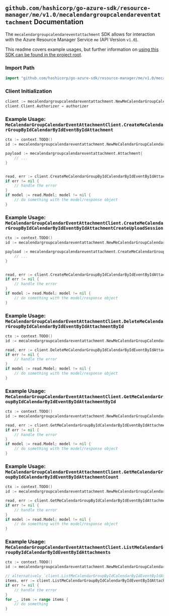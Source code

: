 
## `github.com/hashicorp/go-azure-sdk/resource-manager/me/v1.0/mecalendargroupcalendareventattachment` Documentation

The `mecalendargroupcalendareventattachment` SDK allows for interaction with the Azure Resource Manager Service `me` (API Version `v1.0`).

This readme covers example usages, but further information on [using this SDK can be found in the project root](https://github.com/hashicorp/go-azure-sdk/tree/main/docs).

### Import Path

```go
import "github.com/hashicorp/go-azure-sdk/resource-manager/me/v1.0/mecalendargroupcalendareventattachment"
```


### Client Initialization

```go
client := mecalendargroupcalendareventattachment.NewMeCalendarGroupCalendarEventAttachmentClientWithBaseURI("https://management.azure.com")
client.Client.Authorizer = authorizer
```


### Example Usage: `MeCalendarGroupCalendarEventAttachmentClient.CreateMeCalendarGroupByIdCalendarByIdEventByIdAttachment`

```go
ctx := context.TODO()
id := mecalendargroupcalendareventattachment.NewMeCalendarGroupCalendarEventID("calendarGroupIdValue", "calendarIdValue", "eventIdValue")

payload := mecalendargroupcalendareventattachment.Attachment{
	// ...
}


read, err := client.CreateMeCalendarGroupByIdCalendarByIdEventByIdAttachment(ctx, id, payload)
if err != nil {
	// handle the error
}
if model := read.Model; model != nil {
	// do something with the model/response object
}
```


### Example Usage: `MeCalendarGroupCalendarEventAttachmentClient.CreateMeCalendarGroupByIdCalendarByIdEventByIdAttachmentCreateUploadSession`

```go
ctx := context.TODO()
id := mecalendargroupcalendareventattachment.NewMeCalendarGroupCalendarEventID("calendarGroupIdValue", "calendarIdValue", "eventIdValue")

payload := mecalendargroupcalendareventattachment.CreateMeCalendarGroupByIdCalendarByIdEventByIdAttachmentCreateUploadSessionRequest{
	// ...
}


read, err := client.CreateMeCalendarGroupByIdCalendarByIdEventByIdAttachmentCreateUploadSession(ctx, id, payload)
if err != nil {
	// handle the error
}
if model := read.Model; model != nil {
	// do something with the model/response object
}
```


### Example Usage: `MeCalendarGroupCalendarEventAttachmentClient.DeleteMeCalendarGroupByIdCalendarByIdEventByIdAttachmentById`

```go
ctx := context.TODO()
id := mecalendargroupcalendareventattachment.NewMeCalendarGroupCalendarEventAttachmentID("calendarGroupIdValue", "calendarIdValue", "eventIdValue", "attachmentIdValue")

read, err := client.DeleteMeCalendarGroupByIdCalendarByIdEventByIdAttachmentById(ctx, id)
if err != nil {
	// handle the error
}
if model := read.Model; model != nil {
	// do something with the model/response object
}
```


### Example Usage: `MeCalendarGroupCalendarEventAttachmentClient.GetMeCalendarGroupByIdCalendarByIdEventByIdAttachmentById`

```go
ctx := context.TODO()
id := mecalendargroupcalendareventattachment.NewMeCalendarGroupCalendarEventAttachmentID("calendarGroupIdValue", "calendarIdValue", "eventIdValue", "attachmentIdValue")

read, err := client.GetMeCalendarGroupByIdCalendarByIdEventByIdAttachmentById(ctx, id)
if err != nil {
	// handle the error
}
if model := read.Model; model != nil {
	// do something with the model/response object
}
```


### Example Usage: `MeCalendarGroupCalendarEventAttachmentClient.GetMeCalendarGroupByIdCalendarByIdEventByIdAttachmentCount`

```go
ctx := context.TODO()
id := mecalendargroupcalendareventattachment.NewMeCalendarGroupCalendarEventID("calendarGroupIdValue", "calendarIdValue", "eventIdValue")

read, err := client.GetMeCalendarGroupByIdCalendarByIdEventByIdAttachmentCount(ctx, id)
if err != nil {
	// handle the error
}
if model := read.Model; model != nil {
	// do something with the model/response object
}
```


### Example Usage: `MeCalendarGroupCalendarEventAttachmentClient.ListMeCalendarGroupByIdCalendarByIdEventByIdAttachments`

```go
ctx := context.TODO()
id := mecalendargroupcalendareventattachment.NewMeCalendarGroupCalendarEventID("calendarGroupIdValue", "calendarIdValue", "eventIdValue")

// alternatively `client.ListMeCalendarGroupByIdCalendarByIdEventByIdAttachments(ctx, id)` can be used to do batched pagination
items, err := client.ListMeCalendarGroupByIdCalendarByIdEventByIdAttachmentsComplete(ctx, id)
if err != nil {
	// handle the error
}
for _, item := range items {
	// do something
}
```
